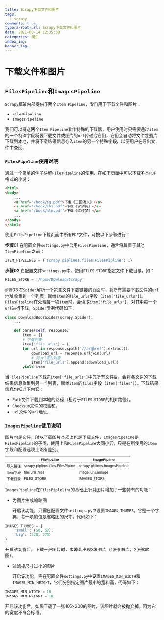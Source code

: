 ```yaml
---
title: Scrapy下载文件和图片
tags:
  - scrapy
comments: true
typora-root-url: Scrapy下载文件和图片
date: 2021-08-14 12:35:30
categories: 爬虫
index_img:
banner_img:
---
```


# 下载文件和图片

## `FilesPipeline`和`ImagesPipeline`

`Scrapy`框架内部提供了两个`Item Pipeline`，专门用于下载文件和图片：

- `FilesPipeline`
- `ImagesPipeline`

我们可以将这两个`Item Pipeline`看作特殊的下载器，用户使用时只需要通过`item`的一个特殊字段将要下载文件或图片的`url`传递给它们，它们会自动将文件或图片下载到本地，并将下载结果信息存入`item`的另一个特殊字段，以便用户在导出文件中查阅。

### `FilesPipeline`使用说明

通过一个简单的例子讲解`FilesPipeline`的使用，在如下页面中可以下载多本`PDF`格式的小说：

```html
<html>
<body>
    ...
    <a href="/book/sg.pdf">下载《三国演义》</a>
    <a href="/book/shz.pdf">下载《水浒传》</a>
    <a href="/book/hlm.pdf">下载《红楼梦》</a>
    ...
</body>
</html>
```

使用`FilesPipeline`下载页面中所有`PDF`文件，可按以下步骤进行：

**步骤**01 在配置文件`settings.py`中启用`FilesPipeline`，通常将其置于其他`ItemPipeline`之前：

```python
ITEM_PIPELINES = {'scrapy.piplines.files.FilesPipline': 1}
```

**步骤02** 在配置文件`settings.py`中，使用`FILES_STORE`指定文件下载目录，如：

```python
FILES_STORE = '/home/Dowload/Scrapy'
```

`步骤`03 在`Spider`解析一个包含文件下载链接的页面时，将所有需要下载文件的`url`地址收集到一个列表，赋给`item`的`file_urls`字段（`item['file_urls']`）。`FilesPipeline`在处理每一项`item`时，会读取`item['file_urls']`，对其中每一个`url`进行下载，`Spider`示例代码如下：

```python
class DownloadBoosSpider(scrapy.Spider):
    ...

    def parse(self, response):
        item = {}
        # 下载列表
        item['file_urls'] = []
        for url in response.xpath('//a/@href').extract():
            download_url = response.urljoin(url)
            # 将url填入列表
            item['file_urls'].append((download_url))
        yield item
```

当`FilesPipeline`下载完`item['file_urls']`中的所有文件后，会将各文件的下载结果信息收集到另一个列表，赋给`item`的`files`字段（`item['files']`）。下载结果信息包括以下内容：

- `Path`文件下载到本地的路径（相对于`FILES_STORE`的相对路径）。
-  `Checksum`文件的校验和。
-  `url`文件的`url`地址。

### `ImagesPipeline`使用说明

图片也是文件，所以下载图片本质上也是下载文件，`ImagesPipeline`是`FilesPipeline`的子类，使用上和`FilesPipeline`大同小异，只是在所使用的`item`字段和配置选项上略有差别。

|          | FilePipLine                        | ImagePipline                   |
| -------- | ---------------------------------- | ------------------------------ |
| 导入路径 | scrapy.piplines.files.FilesPipline | scrapy.piplines.ImagesPipeline |
| Item字段 | file_urls,files                    | image_urls,umage               |
| 下载目录 | FILES_STORE                        | IMAGES_STORE                   |

`ImagesPipeline`在`FilesPipleline`的基础上针对图片增加了一些特有的功能：

- 为图片生成缩略图

  开启该功能，只需在配置文件`settings.py`中设置`IMAGES_THUMBS`，它是一个字典，每一项的值是缩略图的尺寸，代码如下：

```python
IMAGES_THUMBS = {
    'small': (50, 50),
    'big': (270, 270)
}
```

开启该功能后，下载一张图片时，本地会出现3张图片（1张原图片，2张缩略图）。

- 过滤掉尺寸过小的图片

  开启该功能，需在配置文件`settings.py`中设置`IMAGES_MIN_WIDTH`和`IMAGES_MIN_HEIGHT`，它们分别指定图片最小的宽和高，代码如下：

```python
IMAGES_MIN_WIDTH = 10
IMAGES_MIN_HEIGHT = 10
```

开启该功能后，如果下载了一张105×200的图片，该图片就会被抛弃掉，因为它的宽度不符合标准。



[//]:#(设置表格整体居中显示)

<style>
    table
    {
        margin: auto;
        font-size: 80%;
    }
</style>


